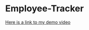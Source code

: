 # Employee-Tracker

[Here is a link to my demo video](https://watch.screencastify.com/v/himOMfNN07TmaJl500fx)

